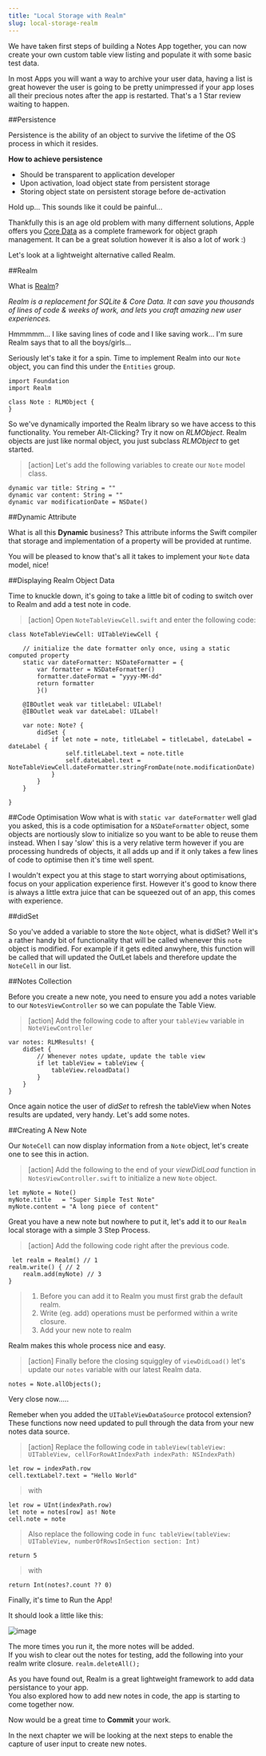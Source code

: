 ```yaml
---
title: "Local Storage with Realm"
slug: local-storage-realm
---     
```


We have taken first steps of building a Notes App together, you can now create your own custom table view listing and populate it with some basic test data.

In most Apps you will want a way to archive your user data, having a list is great however the user is going to be pretty unimpressed if your app loses all
their precious notes after the app is restarted.  That's a 1 Star review waiting to happen.

##Persistence

Persistence is the ability of an object to survive the lifetime of the OS process in which it resides.

**How to achieve persistence**

- Should be transparent to application developer
- Upon activation, load object state from persistent storage
- Storing object state on persistent storage before de-activation

Hold up... This sounds like it could be painful...  

Thankfully this is an age old problem with many differnent solutions, Apple offers you [Core Data](https://developer.apple.com/library/ios/documentation/Cocoa/Conceptual/CoreData/Articles/cdTechnologyOverview.html) as a complete framework for object graph management.
It can be a great solution however it is also a lot of work :)

Let's look at a lightweight alternative called Realm. 

##Realm

What is [Realm](https://realm.io/)?

*Realm is a replacement for SQLite & Core Data. It can save you thousands of lines of code & weeks of work, and lets you craft amazing new user experiences.*

Hmmmmm... I like saving lines of code and I like saving work... I'm sure Realm says that to all the boys/girls...

Seriously let's take it for a spin. Time to implement Realm into our `Note` object, you can find this under the `Entities` group.

    import Foundation
    import Realm

    class Note : RLMObject { 
    }

So we've dynamically imported the Realm library so we have access to this functionality.  You remeber Alt-Clicking? Try it now on *RLMObject*.
Realm objects are just like normal object, you just subclass *RLMObject* to get started.

> [action]
> Let's add the following variables to create our `Note` model class.
>
    dynamic var title: String = ""
    dynamic var content: String = ""
    dynamic var modificationDate = NSDate()
>

##Dynamic Attribute

What is all this **Dynamic** business?
This attribute informs the Swift compiler that storage and implementation of a property will be provided at runtime.

You will be pleased to know that's all it takes to implement your `Note` data model, nice!

##Displaying Realm Object Data

Time to knuckle down, it's going to take a little bit of coding to switch over to Realm and add a test note in code.

> [action]
> Open `NoteTableViewCell.swift` and enter the following code:
>
    class NoteTableViewCell: UITableViewCell {
>    
        // initialize the date formatter only once, using a static computed property
        static var dateFormatter: NSDateFormatter = {
            var formatter = NSDateFormatter()
            formatter.dateFormat = "yyyy-MM-dd"
            return formatter
            }()
>        
        @IBOutlet weak var titleLabel: UILabel!
        @IBOutlet weak var dateLabel: UILabel!
>        
        var note: Note? {
            didSet {
                if let note = note, titleLabel = titleLabel, dateLabel = dateLabel {
                    self.titleLabel.text = note.title
                    self.dateLabel.text = NoteTableViewCell.dateFormatter.stringFromDate(note.modificationDate)
                }
            }
        }
>            
    }
>

##Code Optimisation
Wow what is with `static var dateFormatter` well glad you asked, this is a code optimisation for a `NSDateFormatter` object, some objects are nortiously slow to initialize so you want to be able to reuse them instead.
When I say 'slow' this is a very relative term however if you are processing hundreds of objects, it all adds up and if it only takes a few lines of code to optimise then it's time well spent.

I wouldn't expect you at this stage to start worrying about optimisations, focus on your application experience first.  However it's good to know there is always a little extra juice 
that can be squeezed out of an app, this comes with experience.

##didSet

So you've added a variable to store the `Note` object, what is didSet? Well it's a rather handy bit of functionality that will be called whenever this `note` object is modified. 
For example if it gets edited anwyhere, this function will be called that will updated the OutLet labels and therefore update the `NoteCell` in our list.

##Notes Collection

Before you create a new note, you need to ensure you add a notes variable to our `NotesViewController` so we can populate the Table View.

> [action]
> Add the following code to after your `tableView` variable in `NoteViewController`
>
    var notes: RLMResults! {
        didSet {
            // Whenever notes update, update the table view
            if let tableView = tableView {
                tableView.reloadData()
            }
        }
    }
>

Once again notice the user of *didSet* to refresh the tableView when Notes results are updated, very handy. Let's add some notes.

##Creating A New Note

Our `NoteCell` can now display information from a `Note` object, let's create one to see this in action.  

> [action]
> Add the following to the end of your *viewDidLoad* function in `NotesViewController.swift` to initialize a new `Note` object.
>
    let myNote = Note()
    myNote.title   = "Super Simple Test Note"
    myNote.content = "A long piece of content"
>

Great you have a new note but nowhere to put it, let's add it to our `Realm` local storage with a simple 3 Step Process.

> [action]
> Add the following code right after the previous code.
>
     let realm = Realm() // 1
    realm.write() { // 2
        realm.add(myNote) // 3
    }
>
> 1. Before you can add it to Realm you must first grab the default realm.
> 2. Write (eg. add) operations must be performed within a write closure.
> 3. Add your new note to realm

Realm makes this whole process nice and easy.

> [action]
> Finally before the closing squiggley of `viewDidLoad()` let's update our `notes` variable with our latest Realm data.
>
    notes = Note.allObjects();
>

Very close now.....

Remeber when you added the `UITableViewDataSource` protocol extension? These functions now need updated to pull through the data from your new notes data source.

> [action]
> Replace the following code in `tableView(tableView: UITableView, cellForRowAtIndexPath indexPath: NSIndexPath)`
>
    let row = indexPath.row
    cell.textLabel?.text = "Hello World"
>
> with
> 
    let row = UInt(indexPath.row)
    let note = notes[row] as! Note
    cell.note = note
>
> Also replace the following code in `func tableView(tableView: UITableView, numberOfRowsInSection section: Int)`
>
    return 5
>
> with
>
    return Int(notes?.count ?? 0)
>

Finally, it's time to Run the App!

It should look a little like this:

![image](notes_app_realm.png)

The more times you run it, the more notes will be added.  
If you wish to clear out the notes for testing, add the following into your realm write closure. `realm.deleteAll();`

As you have found out, Realm is a great lightweight framework to add data persistance to your app.  
You also explored how to add new notes in code, the app is starting to come together now.

Now would be a great time to **Commit** your work.

In the next chapter we will be looking at the next steps to enable the capture of user input to create new notes.